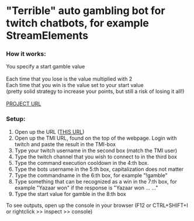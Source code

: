 <h1>"Terrible" auto gambling bot for twitch chatbots, for example StreamElements</h1>
<h3>How it works:</h3>
You specify a start gamble value<br><br>
Each time that you lose is the value multiplied with 2<br>
Each time that you win is the value set to your start value<br>
(pretty solid strategy to increase your points, but still a risk of losing it all!)
<br><br>
<a href="https://yazaar.github.io/Twitch-Auto-Gamble-Bot/">PROJECT URL</a>
<h3>Setup:</h3>
<ol>
  <li>Open up the URL (<a href="https://yazaar.github.io/Twitch-Auto-Gamble-Bot/">THIS URL</a>)</li>
  <li>Open up the TMI URL, found on the top of the webpage. Login with twitch and paste the result in the TMI-box</li>
  <li>Type your twitch username in the second box (match the TMI user)</li>
  <li>Type the twitch channel that you wish to connect to in the third box</li>
  <li>Type the command execution cooldown in the 4:th box.</li>
  <li>Type the bots username in the 5:th box, capitalization does not matter</li>
  <li>Type the commandname in the 6:th box, for example "!gamble"</li>
  <li>Type something that can be recognized as a win in the 7:th box, for example "Yazaar won" if the response is "Yazaar won ... ..."</li>
  <li>Type the start value for gamble in the 8:th box</li>
</ol>
To see outputs, open up the console in your browser (F12 or CTRL+SHIFT+I or rightclick >> inspect >> console)
